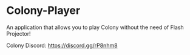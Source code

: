 # Colony-Player
An application that allows you to play Colony without the need of Flash Projector!

Colony Discord: https://discord.gg/rP8nhm8
